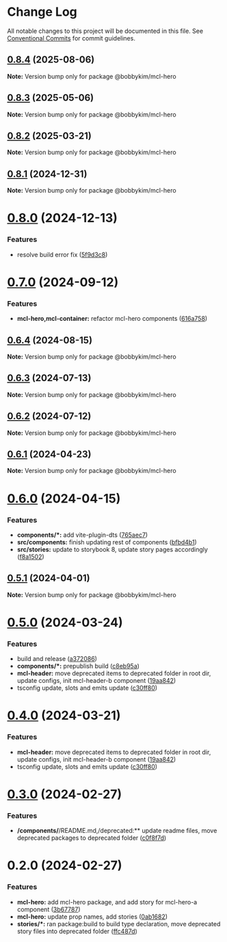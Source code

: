 # Change Log

All notable changes to this project will be documented in this file.
See [Conventional Commits](https://conventionalcommits.org) for commit guidelines.

## [0.8.4](https://github.com/bobbykim89/manguito-component-library/compare/@bobbykim/mcl-hero@0.8.3...@bobbykim/mcl-hero@0.8.4) (2025-08-06)

**Note:** Version bump only for package @bobbykim/mcl-hero

## [0.8.3](https://github.com/bobbykim89/manguito-component-library/compare/@bobbykim/mcl-hero@0.8.2...@bobbykim/mcl-hero@0.8.3) (2025-05-06)

**Note:** Version bump only for package @bobbykim/mcl-hero

## [0.8.2](https://github.com/bobbykim89/manguito-component-library/compare/@bobbykim/mcl-hero@0.8.1...@bobbykim/mcl-hero@0.8.2) (2025-03-21)

**Note:** Version bump only for package @bobbykim/mcl-hero

## [0.8.1](https://github.com/bobbykim89/manguito-component-library/compare/@bobbykim/mcl-hero@0.8.0...@bobbykim/mcl-hero@0.8.1) (2024-12-31)

**Note:** Version bump only for package @bobbykim/mcl-hero

# [0.8.0](https://github.com/bobbykim89/manguito-component-library/compare/@bobbykim/mcl-hero@0.7.0...@bobbykim/mcl-hero@0.8.0) (2024-12-13)

### Features

- resolve build error fix ([5f9d3c8](https://github.com/bobbykim89/manguito-component-library/commit/5f9d3c83bb82404ff09795e847e62e2a6c49df27))

# [0.7.0](https://github.com/bobbykim89/manguito-component-library/compare/@bobbykim/mcl-hero@0.6.4...@bobbykim/mcl-hero@0.7.0) (2024-09-12)

### Features

- **mcl-hero,mcl-container:** refactor mcl-hero components ([616a758](https://github.com/bobbykim89/manguito-component-library/commit/616a758d3e1c3d02b230ec6c64a94bd3a634ea9d))

## [0.6.4](https://github.com/bobbykim89/manguito-component-library/compare/@bobbykim/mcl-hero@0.6.3...@bobbykim/mcl-hero@0.6.4) (2024-08-15)

**Note:** Version bump only for package @bobbykim/mcl-hero

## [0.6.3](https://github.com/bobbykim89/manguito-component-library/compare/@bobbykim/mcl-hero@0.6.2...@bobbykim/mcl-hero@0.6.3) (2024-07-13)

**Note:** Version bump only for package @bobbykim/mcl-hero

## [0.6.2](https://github.com/bobbykim89/manguito-component-library/compare/@bobbykim/mcl-hero@0.6.1...@bobbykim/mcl-hero@0.6.2) (2024-07-12)

**Note:** Version bump only for package @bobbykim/mcl-hero

## [0.6.1](https://github.com/bobbykim89/manguito-component-library/compare/@bobbykim/mcl-hero@0.6.0...@bobbykim/mcl-hero@0.6.1) (2024-04-23)

**Note:** Version bump only for package @bobbykim/mcl-hero

# [0.6.0](https://github.com/bobbykim89/manguito-component-library/compare/@bobbykim/mcl-hero@0.5.1...@bobbykim/mcl-hero@0.6.0) (2024-04-15)

### Features

- **components/\*:** add vite-plugin-dts ([765aec7](https://github.com/bobbykim89/manguito-component-library/commit/765aec738227b68b8483f8b3e02d1bd191b90f20))
- **src/components:** finish updating rest of components ([bfbd4b1](https://github.com/bobbykim89/manguito-component-library/commit/bfbd4b15dcae4a244de1ac15836fa74870d20818))
- **src/stories:** update to storybook 8, update story pages accordingly ([f8a1502](https://github.com/bobbykim89/manguito-component-library/commit/f8a1502b83c056cef9e141c4e0c3821c992e9720))

## [0.5.1](https://github.com/bobbykim89/manguito-component-library/compare/@bobbykim/mcl-hero@0.5.0...@bobbykim/mcl-hero@0.5.1) (2024-04-01)

**Note:** Version bump only for package @bobbykim/mcl-hero

# [0.5.0](https://github.com/bobbykim89/manguito-component-library/compare/@bobbykim/mcl-hero@0.3.0...@bobbykim/mcl-hero@0.5.0) (2024-03-24)

### Features

- build and release ([a372086](https://github.com/bobbykim89/manguito-component-library/commit/a3720861fb40dd6ec1d0e3dda1f06e2479967432))
- **components/\*:** prepublish build ([c8eb95a](https://github.com/bobbykim89/manguito-component-library/commit/c8eb95a0ede6727bf183d2e9ad634ae64af1411d))
- **mcl-header:** move deprecated items to deprecated folder in root dir, update configs, init mcl-header-b component ([19aa842](https://github.com/bobbykim89/manguito-component-library/commit/19aa842faa7f1594f7be030b97d5093014efe7cb))
- tsconfig update, slots and emits update ([c30ff80](https://github.com/bobbykim89/manguito-component-library/commit/c30ff804c961d205ac097e20cd51285a15ca8966))

# [0.4.0](https://github.com/bobbykim89/manguito-component-library/compare/@bobbykim/mcl-hero@0.3.0...@bobbykim/mcl-hero@0.4.0) (2024-03-21)

### Features

- **mcl-header:** move deprecated items to deprecated folder in root dir, update configs, init mcl-header-b component ([19aa842](https://github.com/bobbykim89/manguito-component-library/commit/19aa842faa7f1594f7be030b97d5093014efe7cb))
- tsconfig update, slots and emits update ([c30ff80](https://github.com/bobbykim89/manguito-component-library/commit/c30ff804c961d205ac097e20cd51285a15ca8966))

# [0.3.0](https://github.com/bobbykim89/manguito-component-library/compare/@bobbykim/mcl-hero@0.2.0...@bobbykim/mcl-hero@0.3.0) (2024-02-27)

### Features

- **/components/**/README.md,/deprecated:\*\* update readme files, move deprecated packages to deprecated folder ([c0f8f7d](https://github.com/bobbykim89/manguito-component-library/commit/c0f8f7df158b8fcd99b4e3d191e02e3c8a9c144d))

# 0.2.0 (2024-02-27)

### Features

- **mcl-hero:** add mcl-hero package, and add story for mcl-hero-a component ([3b67787](https://github.com/bobbykim89/manguito-component-library/commit/3b6778766f1180abd2cc6f4da817e03715a29327))
- **mcl-hero:** update prop names, add stories ([0ab1682](https://github.com/bobbykim89/manguito-component-library/commit/0ab16829fd9a6f06a24e49b47772489f2f724702))
- **stories/\*:** ran package:build to build type declaration, move deprecated story files into deprecated folder ([ffc487d](https://github.com/bobbykim89/manguito-component-library/commit/ffc487dbcc093be7a3ccfeae98c5e10e8372a0e3))
